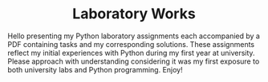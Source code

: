 <h1 align="center" id="title">Laboratory Works</h1>

<p id="description">Hello presenting my Python laboratory assignments each accompanied by a PDF containing tasks and my corresponding solutions. These assignments reflect my initial experiences with Python during my first year at university. Please approach with understanding considering it was my first exposure to both university labs and Python programming. Enjoy!</p>
